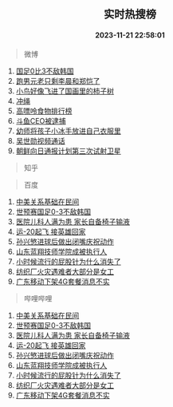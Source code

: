 <div align="center"><h2>实时热搜榜</h2><h4>2023-11-21 22:58:01</h4></div>

> 微博  

1. [国足0比3不敌韩国](https://s.weibo.com/weibo?q=%E5%9B%BD%E8%B6%B30%E6%AF%943%E4%B8%8D%E6%95%8C%E9%9F%A9%E5%9B%BD&t=31&band_rank=1&Refer=top)<br />
2. [跑男元老只剩李晨和郑恺了](https://s.weibo.com/weibo?q=%23%E8%B7%91%E7%94%B7%E5%85%83%E8%80%81%E5%8F%AA%E5%89%A9%E6%9D%8E%E6%99%A8%E5%92%8C%E9%83%91%E6%81%BA%E4%BA%86%23&t=31&band_rank=2&Refer=top)<br />
3. [小鸟好像飞进了国画里的柿子树](https://s.weibo.com/weibo?q=%23%E5%B0%8F%E9%B8%9F%E5%A5%BD%E5%83%8F%E9%A3%9E%E8%BF%9B%E4%BA%86%E5%9B%BD%E7%94%BB%E9%87%8C%E7%9A%84%E6%9F%BF%E5%AD%90%E6%A0%91%23&t=31&band_rank=3&Refer=top)<br />
4. [冲绳](https://s.weibo.com/weibo?q=%E5%86%B2%E7%BB%B3&t=31&band_rank=4&Refer=top)<br />
5. [高嘌呤食物排行榜](https://s.weibo.com/weibo?q=%E9%AB%98%E5%98%8C%E5%91%A4%E9%A3%9F%E7%89%A9%E6%8E%92%E8%A1%8C%E6%A6%9C&t=31&band_rank=5&Refer=top)<br />
6. [斗鱼CEO被逮捕](https://s.weibo.com/weibo?q=%23%E6%96%97%E9%B1%BCCEO%E8%A2%AB%E9%80%AE%E6%8D%95%23&t=31&band_rank=6&Refer=top)<br />
7. [幼师将孩子小冰手放进自己衣服里](https://s.weibo.com/weibo?q=%23%E5%B9%BC%E5%B8%88%E5%B0%86%E5%AD%A9%E5%AD%90%E5%B0%8F%E5%86%B0%E6%89%8B%E6%94%BE%E8%BF%9B%E8%87%AA%E5%B7%B1%E8%A1%A3%E6%9C%8D%E9%87%8C%23&t=31&band_rank=7&Refer=top)<br />
8. [吴世勋视频通话](https://s.weibo.com/weibo?q=%23%E5%90%B4%E4%B8%96%E5%8B%8B%E8%A7%86%E9%A2%91%E9%80%9A%E8%AF%9D%23&t=31&band_rank=8&Refer=top)<br />
9. [朝鲜向日通报计划第三次试射卫星](https://s.weibo.com/weibo?q=%23%E6%9C%9D%E9%B2%9C%E5%90%91%E6%97%A5%E9%80%9A%E6%8A%A5%E8%AE%A1%E5%88%92%E7%AC%AC%E4%B8%89%E6%AC%A1%E8%AF%95%E5%B0%84%E5%8D%AB%E6%98%9F%23&t=31&band_rank=9&Refer=top)<br />

> 知乎  


> 百度  

1. [中美关系基础在民间](https://www.baidu.com/s?wd=%E4%B8%AD%E7%BE%8E%E5%85%B3%E7%B3%BB%E5%9F%BA%E7%A1%80%E5%9C%A8%E6%B0%91%E9%97%B4&sa=fyb_news&rsv_dl=fyb_news)<br />
2. [世预赛国足0-3不敌韩国](https://www.baidu.com/s?wd=%E4%B8%96%E9%A2%84%E8%B5%9B%E5%9B%BD%E8%B6%B30-3%E4%B8%8D%E6%95%8C%E9%9F%A9%E5%9B%BD&sa=fyb_news&rsv_dl=fyb_news)<br />
3. [医院儿科人满为患 家长自备椅子输液](https://www.baidu.com/s?wd=%E5%8C%BB%E9%99%A2%E5%84%BF%E7%A7%91%E4%BA%BA%E6%BB%A1%E4%B8%BA%E6%82%A3+%E5%AE%B6%E9%95%BF%E8%87%AA%E5%A4%87%E6%A4%85%E5%AD%90%E8%BE%93%E6%B6%B2&sa=fyb_news&rsv_dl=fyb_news)<br />
4. [运-20起飞 接英雄回家](https://www.baidu.com/s?wd=%E8%BF%90-20%E8%B5%B7%E9%A3%9E+%E6%8E%A5%E8%8B%B1%E9%9B%84%E5%9B%9E%E5%AE%B6&sa=fyb_news&rsv_dl=fyb_news)<br />
5. [孙兴慜进球后做出闭嘴庆祝动作](https://www.baidu.com/s?wd=%E5%AD%99%E5%85%B4%E6%85%9C%E8%BF%9B%E7%90%83%E5%90%8E%E5%81%9A%E5%87%BA%E9%97%AD%E5%98%B4%E5%BA%86%E7%A5%9D%E5%8A%A8%E4%BD%9C&sa=fyb_news&rsv_dl=fyb_news)<br />
6. [山东蓝翔技师学院成被执行人](https://www.baidu.com/s?wd=%E5%B1%B1%E4%B8%9C%E8%93%9D%E7%BF%94%E6%8A%80%E5%B8%88%E5%AD%A6%E9%99%A2%E6%88%90%E8%A2%AB%E6%89%A7%E8%A1%8C%E4%BA%BA&sa=fyb_news&rsv_dl=fyb_news)<br />
7. [小时候流行的屁股针为什么消失了](https://www.baidu.com/s?wd=%E5%B0%8F%E6%97%B6%E5%80%99%E6%B5%81%E8%A1%8C%E7%9A%84%E5%B1%81%E8%82%A1%E9%92%88%E4%B8%BA%E4%BB%80%E4%B9%88%E6%B6%88%E5%A4%B1%E4%BA%86&sa=fyb_news&rsv_dl=fyb_news)<br />
8. [纺织厂火灾遇难者大部分是女工](https://www.baidu.com/s?wd=%E7%BA%BA%E7%BB%87%E5%8E%82%E7%81%AB%E7%81%BE%E9%81%87%E9%9A%BE%E8%80%85%E5%A4%A7%E9%83%A8%E5%88%86%E6%98%AF%E5%A5%B3%E5%B7%A5&sa=fyb_news&rsv_dl=fyb_news)<br />
9. [广东移动下架4G套餐消息不实](https://www.baidu.com/s?wd=%E5%B9%BF%E4%B8%9C%E7%A7%BB%E5%8A%A8%E4%B8%8B%E6%9E%B64G%E5%A5%97%E9%A4%90%E6%B6%88%E6%81%AF%E4%B8%8D%E5%AE%9E&sa=fyb_news&rsv_dl=fyb_news)<br />

> 哔哩哔哩  

1. [中美关系基础在民间](https://www.baidu.com/s?wd=%E4%B8%AD%E7%BE%8E%E5%85%B3%E7%B3%BB%E5%9F%BA%E7%A1%80%E5%9C%A8%E6%B0%91%E9%97%B4&sa=fyb_news&rsv_dl=fyb_news)<br />
2. [世预赛国足0-3不敌韩国](https://www.baidu.com/s?wd=%E4%B8%96%E9%A2%84%E8%B5%9B%E5%9B%BD%E8%B6%B30-3%E4%B8%8D%E6%95%8C%E9%9F%A9%E5%9B%BD&sa=fyb_news&rsv_dl=fyb_news)<br />
3. [医院儿科人满为患 家长自备椅子输液](https://www.baidu.com/s?wd=%E5%8C%BB%E9%99%A2%E5%84%BF%E7%A7%91%E4%BA%BA%E6%BB%A1%E4%B8%BA%E6%82%A3+%E5%AE%B6%E9%95%BF%E8%87%AA%E5%A4%87%E6%A4%85%E5%AD%90%E8%BE%93%E6%B6%B2&sa=fyb_news&rsv_dl=fyb_news)<br />
4. [运-20起飞 接英雄回家](https://www.baidu.com/s?wd=%E8%BF%90-20%E8%B5%B7%E9%A3%9E+%E6%8E%A5%E8%8B%B1%E9%9B%84%E5%9B%9E%E5%AE%B6&sa=fyb_news&rsv_dl=fyb_news)<br />
5. [孙兴慜进球后做出闭嘴庆祝动作](https://www.baidu.com/s?wd=%E5%AD%99%E5%85%B4%E6%85%9C%E8%BF%9B%E7%90%83%E5%90%8E%E5%81%9A%E5%87%BA%E9%97%AD%E5%98%B4%E5%BA%86%E7%A5%9D%E5%8A%A8%E4%BD%9C&sa=fyb_news&rsv_dl=fyb_news)<br />
6. [山东蓝翔技师学院成被执行人](https://www.baidu.com/s?wd=%E5%B1%B1%E4%B8%9C%E8%93%9D%E7%BF%94%E6%8A%80%E5%B8%88%E5%AD%A6%E9%99%A2%E6%88%90%E8%A2%AB%E6%89%A7%E8%A1%8C%E4%BA%BA&sa=fyb_news&rsv_dl=fyb_news)<br />
7. [小时候流行的屁股针为什么消失了](https://www.baidu.com/s?wd=%E5%B0%8F%E6%97%B6%E5%80%99%E6%B5%81%E8%A1%8C%E7%9A%84%E5%B1%81%E8%82%A1%E9%92%88%E4%B8%BA%E4%BB%80%E4%B9%88%E6%B6%88%E5%A4%B1%E4%BA%86&sa=fyb_news&rsv_dl=fyb_news)<br />
8. [纺织厂火灾遇难者大部分是女工](https://www.baidu.com/s?wd=%E7%BA%BA%E7%BB%87%E5%8E%82%E7%81%AB%E7%81%BE%E9%81%87%E9%9A%BE%E8%80%85%E5%A4%A7%E9%83%A8%E5%88%86%E6%98%AF%E5%A5%B3%E5%B7%A5&sa=fyb_news&rsv_dl=fyb_news)<br />
9. [广东移动下架4G套餐消息不实](https://www.baidu.com/s?wd=%E5%B9%BF%E4%B8%9C%E7%A7%BB%E5%8A%A8%E4%B8%8B%E6%9E%B64G%E5%A5%97%E9%A4%90%E6%B6%88%E6%81%AF%E4%B8%8D%E5%AE%9E&sa=fyb_news&rsv_dl=fyb_news)<br />
